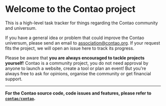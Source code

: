 # Welcome to the Contao project

This is a high-level task tracker for things regarding the Contao community and universum.

If you have a general idea or problem that could improve the Contao universum,
please send an email to [association@contao.org](mailto:association@contao.org).
If your request fits the project, we will open an issue here to track its progress.

Please be aware that **you are always encouraged to tackle projects yourself**!
Contao is a community project, you do not need approval by anyone to launch
a website, create a tool or plan an event! But you're always free to 
ask for opinions, organise the community or get financial support.


---
**For the Contao source code, code issues and features, please refer to
[`contao/contao`](https://github.com/contao/contao).**
